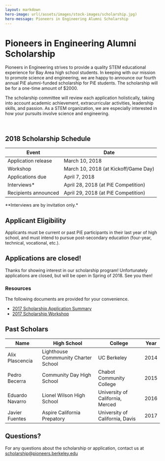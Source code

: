 ```yaml
---
layout: markdown
hero-image: url(/assets/images/stock-images/scholarship.jpg)
hero-message: Pioneers in Engineering Alumni Scholarship
---
```

# Pioneers in Engineering Alumni Scholarship
Pioneers in Engineering strives to provide a quality STEM educational experience for Bay Area high school students. In keeping with our mission to promote science and engineering, we are happy to announce our fourth annual PiE alumni-funded scholarship for PiE students. The scholarship will be for a one-time amount of $2000.

The scholarship committee will review each application holistically, taking into account academic achievement, extracurricular activities, leadership skills, and passion. As a STEM organization, we are especially interested in how your pursuits involve science and engineering.

<br>

## 2018 Scholarship Schedule
<table class="table table-striped table-hover">
  <thead>
    <tr>
      <th>Event</th>
      <th>Date</th>
    </tr>
  </thead>
  <tbody>
    <tr>
      <td>Application release</td>
      <td>March 10, 2018</td>
    </tr>
    <tr>
      <td>Workshop</td>
      <td>March 10, 2018 (at Kickoff/Game Day)</td>
    </tr>
    <tr>
      <td>Applications due</td>
      <td>April 7, 2018</td>
    </tr>
    <tr>
      <td>Interviews*</td>
      <td>April 28, 2018 (at PiE Competition)</td>
    </tr>
    <tr>
      <td>Recipients announced</td>
      <td>April 29, 2018 (at PiE Competition)</td>
    </tr>
  </tbody>
</table>
**Interviews are by invitation only.*

## Applicant Eligibility
Applicants must be current or past PiE participants in their last year of high school, and must intend to pursue post-secondary education (four-year, technical, vocational, etc.).

## Applications are closed!
Thanks for showing interest in our scholarship program! Unfortunately applications are closed, but will be open in Spring of 2018. See you then!

<!--
Please use the online web application to submit your scholarship application.
<center>
  <a href="https://scholarship.pierobotics.org/accounts/google/login" class="btn btn-primary">Go to the web application! (Sign in with Google)</a>
</center>
--->

### Resources
The following documents are provided for your convenience.

* <a href="{{ '/assets/scholarship/2017_pie_scholarship_application_summary.pdf' | prepend: site.baseurl }}">2017 Scholarship Application Summary</a>
* <a href="{{ '/assets/scholarship/2017_pie_scholarship_workshop.pdf' | prepend: site.baseurl }}">2017 Scholarship Workshop</a>

## Past Scholars

<table class="table table-striped table-hover ">
  <thead>
    <tr>
      <th>Name</th>
      <th>High School</th>
      <th>College</th>
      <th>Year</th>
    </tr>
  </thead>
  <tbody>
    <tr>
      <td>Alix Plascencia</td>
      <td>Lighthouse Commmunity Charter School</td>
      <td>UC Berkeley</td>
      <td>2014</td>
    </tr>
    <tr>
      <td>Pedro Becerra</td>
      <td>Community Day High School</td>
      <td>Chabot Community College</td>
      <td>2015</td>
    </tr>
    <tr>
      <td>Eduardo Navarro</td>
      <td>Lionel Wilson High School</td>
      <td>University of California, Merced</td>
      <td>2016</td>
    </tr>
    <tr>
      <td>Javier Fuentes</td>
      <td>Aspire California Prepatory</td>
      <td>University of California, Davis</td>
      <td>2017</td>
    </tr>
  </tbody>
</table>

## Questions?

For any questions about the scholarship or application, contact us at <a href="mailto:scholarship@pioneers.berkeley.edu"> scholarship@pioneers.berkeley.edu </a>


